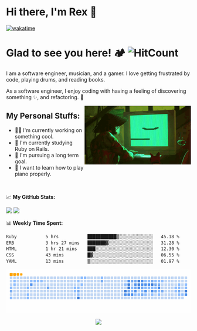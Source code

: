 # Hi there, I'm Rex 👋
[![wakatime](https://wakatime.com/badge/user/018d1ba7-722c-427f-950e-84280e461875.svg)](https://wakatime.com/@018d1ba7-722c-427f-950e-84280e461875)
# Glad to see you here! 🏕️ ![HitCount](https://hits.dwyl.com/rextumlos/rextumlos.svg?style=flat-square)

I am a software engineer, musician, and a gamer. I love getting frustrated by code, playing drums, and reading books.

As a software engineer, I enjoy coding with having a feeling of discovering something ✨, and refactoring. 🧹

<img align="right" alt="GIF" src="https://github.com/rextumlos/rextumlos/blob/main/assets/stray-programming.gif?raw=true" width="290" height="160" />

## My Personal Stuffs:
- 👨‍💻 I'm currently working on something cool.
- 🚀 I'm currently studying Ruby on Rails.
- 🏁 I'm pursuing a long term goal.
- 🎹 I want to learn how to play piano properly.

<br>

📈 **My GitHub Stats:**
<p>
  <img height="180em" src="https://github-readme-stats.vercel.app/api?username=rextumlos&show_icons=true&theme=dark&show=prs_merged,prs_merged_percentage&hide=stars&hide_border=true" />
  <img height="180em" src="https://github-readme-stats.vercel.app/api/top-langs/?username=rextumlos&exclude_repo=KNN-Image-Classification&show_icons=true&hide_border=true&layout=compact&langs_count=8&theme=dark"/>
</p>

📊 **Weekly Time Spent:**
<!--START_SECTION:waka-->

```txt
Ruby           5 hrs           ███████████▒░░░░░░░░░░░░░   45.18 %
ERB            3 hrs 27 mins   ███████▓░░░░░░░░░░░░░░░░░   31.28 %
HTML           1 hr 21 mins    ███░░░░░░░░░░░░░░░░░░░░░░   12.30 %
CSS            43 mins         █▓░░░░░░░░░░░░░░░░░░░░░░░   06.55 %
YAML           13 mins         ▒░░░░░░░░░░░░░░░░░░░░░░░░   01.97 %
```

<!--END_SECTION:waka-->
<picture>
  <source
    media="(prefers-color-scheme: dark)"
    srcset="https://github.com/rextumlos/rextumlos/blob/manual-run-output/docker/github-contribution-grid-snake-dark.svg"
  />
  <source
    media="(prefers-color-scheme: light)"
    srcset="https://github.com/rextumlos/rextumlos/blob/manual-run-output/docker/github-contribution-grid-snake.svg"
  />
  <img
    alt="github contribution grid snake animation"
    src="https://github.com/rextumlos/rextumlos/blob/manual-run-output/docker/github-contribution-grid-snake.gif"
  />
</picture>

<p align="center">
  <img src="https://capsule-render.vercel.app/api?type=waving&color=gradient&height=100&section=footer"/>
</p>